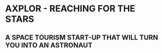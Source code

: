 # AXPLOR - REACHING FOR THE STARS

## A SPACE TOURISM START-UP THAT WILL TURN YOU INTO AN ASTRONAUT
